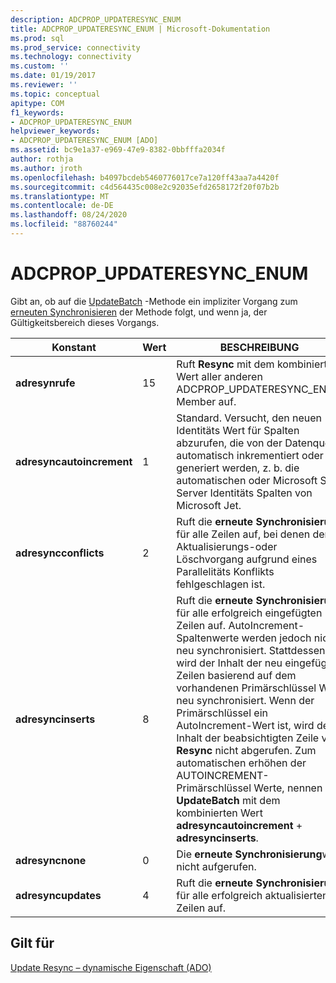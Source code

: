 ```yaml
---
description: ADCPROP_UPDATERESYNC_ENUM
title: ADCPROP_UPDATERESYNC_ENUM | Microsoft-Dokumentation
ms.prod: sql
ms.prod_service: connectivity
ms.technology: connectivity
ms.custom: ''
ms.date: 01/19/2017
ms.reviewer: ''
ms.topic: conceptual
apitype: COM
f1_keywords:
- ADCPROP_UPDATERESYNC_ENUM
helpviewer_keywords:
- ADCPROP_UPDATERESYNC_ENUM [ADO]
ms.assetid: bc9e1a37-e969-47e9-8382-0bbfffa2034f
author: rothja
ms.author: jroth
ms.openlocfilehash: b4097bcdeb5460776017ce7a120ff43aa7a4420f
ms.sourcegitcommit: c4d564435c008e2c92035efd2658172f20f07b2b
ms.translationtype: MT
ms.contentlocale: de-DE
ms.lasthandoff: 08/24/2020
ms.locfileid: "88760244"
---
```

# <a name="adcprop_updateresync_enum"></a>ADCPROP_UPDATERESYNC_ENUM
Gibt an, ob auf die [UpdateBatch](./updatebatch-method.md) -Methode ein impliziter Vorgang zum [erneuten Synchronisieren](./resync-method.md) der Methode folgt, und wenn ja, der Gültigkeitsbereich dieses Vorgangs.  
  
|Konstant|Wert|BESCHREIBUNG|  
|--------------|-----------|-----------------|  
|**adresynrufe**|15|Ruft **Resync** mit dem kombinierten Wert aller anderen ADCPROP_UPDATERESYNC_ENUM Member auf.|  
|**adresyncautoincrement**|1|Standard. Versucht, den neuen Identitäts Wert für Spalten abzurufen, die von der Datenquelle automatisch inkrementiert oder generiert werden, z. b. die automatischen oder Microsoft SQL Server Identitäts Spalten von Microsoft Jet.|  
|**adresyncconflicts**|2|Ruft die **erneute Synchronisierung** für alle Zeilen auf, bei denen der Aktualisierungs-oder Löschvorgang aufgrund eines Parallelitäts Konflikts fehlgeschlagen ist.|  
|**adresyncinserts**|8|Ruft die **erneute Synchronisierung** für alle erfolgreich eingefügten Zeilen auf. AutoIncrement-Spaltenwerte werden jedoch nicht neu synchronisiert. Stattdessen wird der Inhalt der neu eingefügten Zeilen basierend auf dem vorhandenen Primärschlüssel Wert neu synchronisiert. Wenn der Primärschlüssel ein AutoIncrement-Wert ist, wird der Inhalt der beabsichtigten Zeile von **Resync** nicht abgerufen. Zum automatischen erhöhen der AUTOINCREMENT-Primärschlüssel Werte, nennen Sie **UpdateBatch** mit dem kombinierten Wert **adresyncautoincrement**  +  **adresyncinserts**.|  
|**adresyncnone**|0|Die **erneute Synchronisierung**wird nicht aufgerufen.|  
|**adresyncupdates**|4|Ruft die **erneute Synchronisierung** für alle erfolgreich aktualisierten Zeilen auf.|  
  
## <a name="applies-to"></a>Gilt für  
 [Update Resync – dynamische Eigenschaft (ADO)](./update-resync-property-dynamic-ado.md)